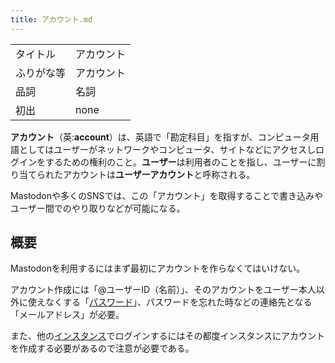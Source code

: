 ```yaml
---
title: アカウント.md
---
```

<div>

|            |            |
|------------|------------|
| タイトル   | アカウント |
| ふりがな等 | アカウント |
| 品詞       | 名詞       |
| 初出       | none       |

  
**アカウント**（英:**account**）は、英語で「勘定科目」を指すが、コンピュータ用語としてはユーザーがネットワークやコンピュータ、サイトなどにアクセスしログインをするための権利のこと。**ユーザー**は利用者のことを指し、ユーザーに割り当てられたアカウントは**ユーザーアカウント**と呼称される。

Mastodonや多くのSNSでは、この「アカウント」を取得することで書き込みやユーザー間でのやり取りなどが可能になる。

## 概要

Mastodonを利用するにはまず最初にアカウントを作らなくてはいけない。

アカウント作成には「@ユーザーID（名前）」、そのアカウントをユーザー本人以外に使えなくする「[パスワード](/%E3%83%91%E3%82%B9%E3%83%AF%E3%83%BC%E3%83%89 "パスワード (存在しないページ)")」、パスワードを忘れた時などの連絡先となる「メールアドレス」が必要。

また、他の[インスタンス](/%E3%82%A4%E3%83%B3%E3%82%B9%E3%82%BF%E3%83%B3%E3%82%B9 "インスタンス")でログインするにはその都度インスタンスにアカウントを作成する必要があるので注意が必要である。

</div>
